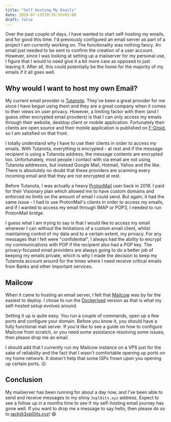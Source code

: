 ```yaml
---
title: "Self Hosting My Emails"
date: 2020-07-13T19:35:53+01:00
draft: false
---
```


Over the past couple of days, I have wanted to start self-hosting my emails, and for good this time. I'd previously configured an email server as part of a project I am currently working on. The functionality was nothing fancy. An email just needed to be sent to confirm the creation of a user account. However, since I was looking at setting up a mailserver for my personal use, I figure that I would to need give it a bit more care as opposed to just leaving it. After all, this could potentially be the home for the majority of my emails if it all goes well.

## Why would I want to host my own Email?
My current email provider is [Tutanota](https://tutanota.com). They've been a great provider for me since I have begun using them and they are a great company when it comes to their views on user privacy. However, a limiting factor with them (and I guess other encrypted email provders) is that I can only access my emails through their website, desktop client or mobile application. Fortunately their clients are open source and their mobile application is published on [F-Droid](https://www.f-droid.org/), so I am satisfied on that front.

I totally understand why I have to use their clients in order to access my emails. With Tutanota, everything is encrypted - at rest and if the message recipient is using a Tutanota address, the message contents are encrypted too. Unfortunately, most people I contact with via email are not using Tutanota addresses, but instead Google Mail, Hotmail, Yahoo and the like. There is absolutely no doubt that these providers are scanning every incoming email and that they are not encrypted at rest.

Before Tutanota, I was actually a heavy [ProtonMail](https://protonmail.com) user back in 2018. I paid for their Visionary plan which allowed me to have custom domains and enforced no limits on the amount of email I could send. But again, it had the same issue - I had to use ProtonMail's clients in order to access my emails, and if I wanted to access my email through IMAP or POP3, I needed to run ProtonMail bridge.

I guess what I am trying to say is that I would like to access my email wherever I can without the limitations of a custom email client, whilst maintaining control of my data and to a certain extent, my privacy. For any messages that I felt were "confidential", I always had the ability to encrypt my communications with PGP if the recipient also had a PGP key. The privacy-focused email providers are always going to do a better job of keeping my emails private, which is why I made the decision to keep my Tutanota account around for the times where I need receive critical emails from Banks and other important services.

## Mailcow
When it came to hosting an email server, I felt that [Mailcow](https://mailcow.email/) was by far the easiest to deploy. I chose to run the [Dockerised](https://github.com/mailcow/mailcow-dockerized) version as that is what my self-hosted setup evolves around.

Setting it up is quite easy. You run a couple of commands, open up a few ports and configure your domain. Before you know it, you should have a fully functional mail server. If you'd like to see a guide on how to configure Mailcow from scratch, or you need some assistance resolving some issues, then please drop me an email.

I should add that I currently run my Mailcow instance on a VPS just for the sake of reliability and the fact that I wasn't comfortable opening up ports on my home network. It doesn't help that some ISPs frown upon you opening up certain ports. ☹️

## Conclusion
My mailserver has been running for about a day now, and I've been able to send and receive messages to my shiny `3xpl0its.xyz` address. Expect to see a follow up in a months time to see if my self-hosting email journey has gone well. If you want to drop me a message to say hello, then please do so to [jack@3xpl0its.xyz](mailto:jack@3xpl0its.xyz)! 😄